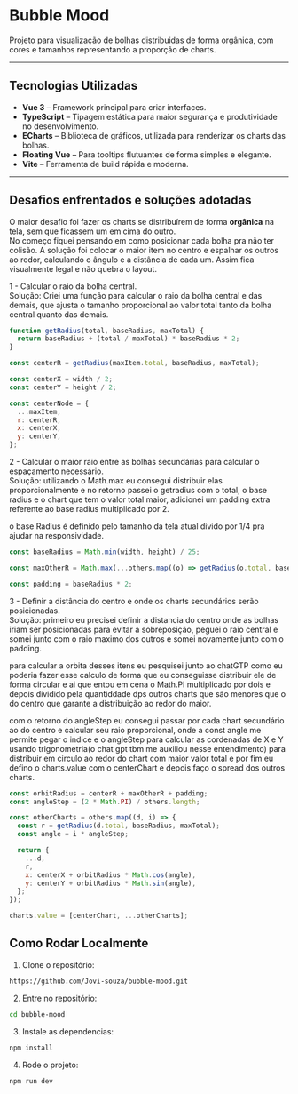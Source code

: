 # Bubble Mood

Projeto para visualização de bolhas distribuidas de forma orgânica, com cores e tamanhos representando a proporção de charts.

---

## Tecnologias Utilizadas

- **Vue 3** – Framework principal para criar interfaces.  
- **TypeScript** – Tipagem estática para maior segurança e produtividade no desenvolvimento.  
- **ECharts** – Biblioteca de gráficos, utilizada para renderizar os charts das bolhas.  
- **Floating Vue** – Para tooltips flutuantes de forma simples e elegante.  
- **Vite** – Ferramenta de build rápida e moderna.

---

## Desafios enfrentados e soluções adotadas

O maior desafio foi fazer os charts se distribuírem de forma **orgânica** na tela, sem que ficassem um em cima do outro.  
No começo fiquei pensando em como posicionar cada bolha pra não ter colisão. A solução foi colocar o maior item no centro e espalhar os outros ao redor, calculando o ângulo e a distância de cada um. Assim fica visualmente legal e não quebra o layout.

1 - Calcular o raio da bolha central.</br>
Solução: Criei uma função para calcular o raio da bolha central e das demais, que ajusta o tamanho proporcional ao valor total tanto da bolha central quanto das demais.

```js
function getRadius(total, baseRadius, maxTotal) {
  return baseRadius + (total / maxTotal) * baseRadius * 2; 
}

const centerR = getRadius(maxItem.total, baseRadius, maxTotal);

const centerX = width / 2;
const centerY = height / 2;

const centerNode = {
  ...maxItem,
  r: centerR,
  x: centerX,
  y: centerY,
};
```

2 - Calcular o maior raio entre as bolhas secundárias para calcular o espaçamento necessário. </br>
Solução: utilizando o Math.max eu consegui distribuir elas proporcionalmente e no retorno passei o getradius com o total, o base radius e o chart que tem o valor total maior, adicionei um padding extra referente ao base radius multiplicado por 2.

o base Radius é definido pelo tamanho da tela atual divido por 1/4 pra ajudar na responsividade.
```js
const baseRadius = Math.min(width, height) / 25;

const maxOtherR = Math.max(...others.map((o) => getRadius(o.total, baseRadius, maxTotal)));

const padding = baseRadius * 2;
```
3 - Definir a distância do centro e onde os charts secundários serão posicionadas. </br>
Solução: primeiro eu precisei definir a distancia do centro onde as bolhas iriam ser posicionadas para evitar a sobreposição, peguei o raio central e somei junto com o raio maximo dos outros e somei novamente junto com o padding.

para calcular a orbita desses itens eu pesquisei junto ao chatGTP como eu poderia fazer esse calculo de forma que eu conseguisse distribuir ele de forma circular e ai que entou em cena o Math.PI multiplicado por dois e depois dividido pela quantiddade dps outros charts que são menores que o do centro que garante a distribuição ao redor do maior.

com o retorno do angleStep eu consegui passar por cada chart secundário ao do centro e calcular seu raio proporcional, onde a const angle me permite pegar o indice e o angleStep para calcular as cordenadas de X e Y usando trigonometria(o chat gpt tbm me auxiliou nesse entendimento) para distribuir em circulo ao redor do chart com maior valor total e por fim eu defino o charts.value com o centerChart e depois faço o spread dos outros charts.
```js
const orbitRadius = centerR + maxOtherR + padding;
const angleStep = (2 * Math.PI) / others.length;

const otherCharts = others.map((d, i) => {
  const r = getRadius(d.total, baseRadius, maxTotal);
  const angle = i * angleStep;

  return {
    ...d,
    r,
    x: centerX + orbitRadius * Math.cos(angle),
    y: centerY + orbitRadius * Math.sin(angle),
  };
});

charts.value = [centerChart, ...otherCharts];
```

## Como Rodar Localmente

1. Clone o repositório:  
```bash
https://github.com/Jovi-souza/bubble-mood.git
```

2. Entre no repositório:
```bash
cd bubble-mood
```

3. Instale as dependencias:
```bash
npm install
```

4. Rode o projeto:
``` bash
npm run dev
```
